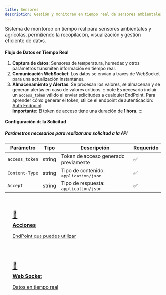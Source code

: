 ```yaml
---
title: Sensores
description: Gestión y monitoreo en tiempo real de sensores ambientales y agrícolas.
---
```


<style>
  .card-grid {
    display: grid;
    grid-template-columns: repeat(auto-fit, minmax(250px, 1fr));
    gap: 1.5rem;
    margin: 2rem 0;
  }
  .card {
    border: 1px solid var(--sl-color-gray-4);
    border-radius: 12px;
    padding: 1.5rem;
    transition: all 0.3s ease;
  }
  .card:hover {
    transform: translateY(-5px);
    box-shadow: 0 10px 20px rgba(0,0,0,0.1);
  }
  .card h3 {
    margin-top: 0.5rem;
  }
  .card-icon {
    font-size: 1.5rem;
    margin-bottom: 0.5rem;
  }

  /* Estilos para la nota */
  .nota {
    background-color: #131a4c;
    color: white;
    padding: 1rem;
    border-radius: 6px;
    border-left: 4px solid #4263eb;
    max-width: 800px;
    margin-top: 1.5rem;
    
  }
  
  .icon {
    margin-right: 0.5rem;
  }

  p {
    margin: 0;
    font-size: 0.95rem;
  }

  strong {
    font-weight: bold;
  }
</style>

Sistema de monitoreo en tiempo real para sensores ambientales y agrícolas, permitiendo la recopilación, visualización y gestión eficiente de datos.

#### Flujo de Datos en Tiempo Real
1. **Captura de datos**: Sensores de temperatura, humedad y otros parámetros transmiten información en tiempo real.
2. **Comunicación WebSocket**: Los datos se envían a través de WebSocket para una actualización instantánea.
3. **Almacenamiento y Alertas**: Se procesan los valores, se almacenan y se generan alertas en caso de valores críticos.
  :::note
    Es necesario incluir un <code>access_token</code> válido al enviar solicitudes a cualquier EndPoint. 
    Para aprender cómo generar el token, utilice el endpoint de autenticación: 
    <a href="/autenticacion/obtener-token">Auth Endpoint</a>. <br /><strong>Importante:</strong> 
    El token de acceso tiene una duración de <strong>1 hora</strong>.
  :::

#### Configuración de la Solicitud
##### Parámetros necesarios para realizar una solicitud a la API

| Parámetro         | Tipo    | Descripción                                | Requerido |
|------------------|--------|--------------------------------------------|-----------|
| `access_token`   | string | Token de acceso generado previamente      | ✅         |
| `Content-Type`   | string | Tipo de contenido: `application/json`     | ✅         |
| `Accept`        | string | Tipo de respuesta: `application/json`      | ✅         |

<div class="card-grid">
  <a href="/sensores/acciones" class="card">
    <div class="card-icon">📲</div>
    <h3>Acciones</h3>
    <p>EndPoint que puedes utilizar</p>
  </a>

  <a href="/sensores/websocket" class="card">
    <div class="card-icon">📡</div>
    <h3>Web Socket</h3>
    <p>Datos en tiempo real</p>
  </a>
</div>
